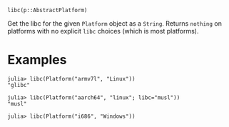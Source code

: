 ```
libc(p::AbstractPlatform)
```

Get the libc for the given `Platform` object as a `String`.  Returns `nothing` on platforms with no explicit `libc` choices (which is most platforms).

# Examples

```jldoctest
julia> libc(Platform("armv7l", "Linux"))
"glibc"

julia> libc(Platform("aarch64", "linux"; libc="musl"))
"musl"

julia> libc(Platform("i686", "Windows"))
```
